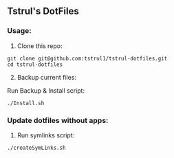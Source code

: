 ## Tstrul's DotFiles

### Usage:
1. Clone this repo:

```
git clone git@github.com:tstrul1/tstrul-dotfiles.git
cd tstrul-dotfiles
```

2. Backup current files:

Run Backup & Install script:

```
./Install.sh
```

### Update dotfiles without apps:
1. Run symlinks script:

```
./createSymLinks.sh
```
